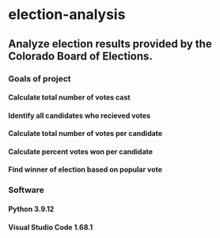 # election-analysis
## Analyze election results provided by the Colorado Board of Elections. 

### Goals of project

#### Calculate total number of votes cast
#### Identify all candidates who recieved votes
#### Calculate total number of votes per candidate
#### Calculate percent votes won per candidate
#### Find winner of election based on popular vote

### Software
#### Python 3.9.12
#### Visual Studio Code 1.68.1


